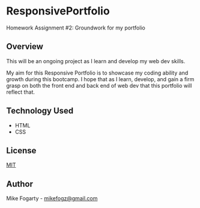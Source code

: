 # ResponsivePortfolio

Homework Assignment #2: Groundwork for my portfolio

## Overview

This will be an ongoing project as I learn and develop my web dev skills.

My aim for this Responsive Portfolio is to showcase my coding ability and growth during this bootcamp. I hope that as I learn, develop, and gain a firm grasp on both the front end and back end of web dev that this portfolio will reflect that.

## Technology Used

- HTML
- CSS

## License

[MIT](https://choosealicense.com/licenses/mit/)

## Author

Mike Fogarty - mikefogz@gmail.com
